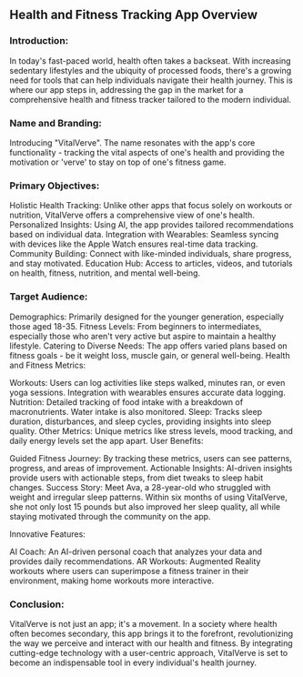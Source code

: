 ## Health and Fitness Tracking App Overview

### Introduction:
In today's fast-paced world, health often takes a backseat. With increasing sedentary lifestyles and the ubiquity of processed foods, there's a growing need for tools that can help individuals navigate their health journey. This is where our app steps in, addressing the gap in the market for a comprehensive health and fitness tracker tailored to the modern individual.

### Name and Branding:
Introducing "VitalVerve". The name resonates with the app's core functionality - tracking the vital aspects of one's health and providing the motivation or 'verve' to stay on top of one's fitness game.

### Primary Objectives:

Holistic Health Tracking: Unlike other apps that focus solely on workouts or nutrition, VitalVerve offers a comprehensive view of one's health.
Personalized Insights: Using AI, the app provides tailored recommendations based on individual data.
Integration with Wearables: Seamless syncing with devices like the Apple Watch ensures real-time data tracking.
Community Building: Connect with like-minded individuals, share progress, and stay motivated.
Education Hub: Access to articles, videos, and tutorials on health, fitness, nutrition, and mental well-being.

### Target Audience:

Demographics: Primarily designed for the younger generation, especially those aged 18-35.
Fitness Levels: From beginners to intermediates, especially those who aren't very active but aspire to maintain a healthy lifestyle.
Catering to Diverse Needs: The app offers varied plans based on fitness goals - be it weight loss, muscle gain, or general well-being.
Health and Fitness Metrics:

Workouts: Users can log activities like steps walked, minutes ran, or even yoga sessions. Integration with wearables ensures accurate data logging.
Nutrition: Detailed tracking of food intake with a breakdown of macronutrients. Water intake is also monitored.
Sleep: Tracks sleep duration, disturbances, and sleep cycles, providing insights into sleep quality.
Other Metrics: Unique metrics like stress levels, mood tracking, and daily energy levels set the app apart.
User Benefits:

Guided Fitness Journey: By tracking these metrics, users can see patterns, progress, and areas of improvement.
Actionable Insights: AI-driven insights provide users with actionable steps, from diet tweaks to sleep habit changes.
Success Story: Meet Ava, a 28-year-old who struggled with weight and irregular sleep patterns. Within six months of using VitalVerve, she not only lost 15 pounds but also improved her sleep quality, all while staying motivated through the community on the app.


Innovative Features:

AI Coach: An AI-driven personal coach that analyzes your data and provides daily recommendations.
AR Workouts: Augmented Reality workouts where users can superimpose a fitness trainer in their environment, making home workouts more interactive.

### Conclusion:
VitalVerve is not just an app; it's a movement. In a society where health often becomes secondary, this app brings it to the forefront, revolutionizing the way we perceive and interact with our health and fitness. By integrating cutting-edge technology with a user-centric approach, VitalVerve is set to become an indispensable tool in every individual's health journey.